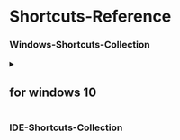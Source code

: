 # Shortcuts-Reference

### Windows-Shortcuts-Collection
<details> 
<summary><h2><b>for windows 10</b></h2></summary> 
<p>
  
|快捷鍵|功能|快捷鍵|功能|
|:-:|:-:|:-:|:-:|
|Ctrl+C|複製選中的內容|Ctrl+X|剪切選中的內容|
|Ctrl+V|黏貼已複製或剪切的內容|Win+V|剪貼簿歷史紀錄|
|Ctrl+Z|撤銷上一個操作|Ctrl+Y|重做上一個操作|
|Ctrl+A|選中所有內容|Ctrl+F|在文檔或網頁中查找關鍵字|
|F2|重新命名選定的項目|F3|在檔案總管中搜尋檔案或資料夾|
|F4|在檔案總管中顯示地址列清單|F5|刷新當前視窗|
|F6|將焦點移到網址|F11|全屏顯示當前應用程式或網頁|
|Alt+左箭頭|返回上一級|Alt+右箭頭|前進一級|
|Alt+F4|關閉當前視窗或應用程式|Alt+上箭頭|打開當前資料夾的上層資料夾|
|Alt+左/右箭頭|返回上(下)一個資料夾|Alt+Tab|在不同的應用程式之間切換|
|Win+E|開啟檔案總管|Win+G|啟用XboxGameBar|
|Win+I|開啟Windows設定|Win+L|鎖定電腦|
|Win+R|開啟執行命令|Win+S|開啟搜尋功能|
|Win+空白鍵|切換鍵盤語言|Win+Shift+S|開啟區域截圖工具|
|Win+Ctrl+D|新增虛擬桌面|Win+Ctrl+左/右箭頭|切換虛擬桌面|
|Win+Tab|開啟工作檢視|Win+,|快速預覽桌面|
|Win++|放大螢幕|Win+-|縮小螢幕|
|Ctrl+Shift+Esc|工作管理員|Ctrl+Alt+Del|打開Win作業系統的任務管理器
|滑鼠中鍵|開啟新的瀏覽器標籤|滑鼠中鍵|關閉瀏覽器標籤|
|Ctrl+S|儲存當前文檔或檔案|Ctrl+P|列印當前文檔或網頁|
|Ctrl+T|在瀏覽器中打開新的分頁|Ctrl+N|在瀏覽器中開啟新視窗或文檔|
|Ctrl+W|關閉當前視窗或分頁|Ctrl+Tab|在瀏覽器中切換到下一個分頁|
|Ctrl+Shift+T|在瀏覽器中重新打開最近關閉的分頁|Ctrl+F5|強制刷新網頁並清除緩存|
|Ctrl+Shift+N|在檔案總管中建立新資料夾|Ctrl+N|開啟相同的新視窗|
  
</p>
</details>


### IDE-Shortcuts-Collection
